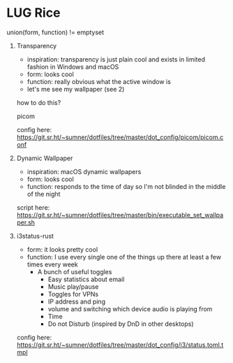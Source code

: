# LUG Rice

union(form, function) != emptyset

1. Transparency

    - inspiration: transparency is just plain cool and exists in limited fashion
      in Windows and macOS
    - form: looks cool
    - function: really obvious what the active window is
    - let's me see my wallpaper (see 2)

    how to do this?

    picom

    config here:
    https://git.sr.ht/~sumner/dotfiles/tree/master/dot_config/picom/picom.conf

2. Dynamic Wallpaper

    - inspiration: macOS dynamic wallpapers
    - form: looks cool
    - function: responds to the time of day so I'm not blinded in the middle of
      the night

    script here:
    https://git.sr.ht/~sumner/dotfiles/tree/master/bin/executable_set_wallpaper.sh

3. i3status-rust

    - form: it looks pretty cool
    - function: I use every single one of the things up there at least a few
      times every week
      - A bunch of useful toggles
        - Easy statistics about email
        - Music play/pause
        - Toggles for VPNs
        - IP address and ping
        - volume and switching which device audio is playing from
        - Time
        - Do not Disturb (inspired by DnD in other desktops)

    config here:
    https://git.sr.ht/~sumner/dotfiles/tree/master/dot_config/i3/status.toml.tmpl
